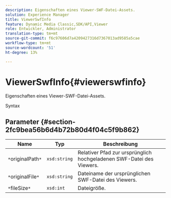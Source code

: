 ```yaml
---
description: Eigenschaften eines Viewer-SWF-Datei-Assets.
solution: Experience Manager
title: ViewerSwfInfo
feature: Dynamic Media Classic,SDK/API,Viewer
role: Entwickler, Administrator
translation-type: tm+mt
source-git-commit: f6c97606d7a4209427316d7367013ad9585a5cae
workflow-type: tm+mt
source-wordcount: '51'
ht-degree: 13%

---
```



# ViewerSwfInfo{#viewerswfinfo}

Eigenschaften eines Viewer-SWF-Datei-Assets.

Syntax

## Parameter {#section-2fc9bea56b6d4b72b80d4f04c5f9b862}

| Name | Typ | Beschreibung |
|---|---|---|
| `*`originalPath`*` | `xsd:string` | Relativer Pfad zur ursprünglich hochgeladenen SWF-Datei des Viewers. |
| `*`originalFile`*` | `xsd:string` | Dateiname der ursprünglichen SWF-Datei des Viewers. |
| `*`fileSize`*` | `xsd:int` | Dateigröße. |

